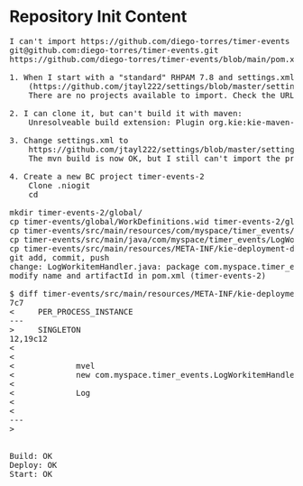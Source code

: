 Repository Init Content
=======================

<pre>
I can't import https://github.com/diego-torres/timer-events
git@github.com:diego-torres/timer-events.git
https://github.com/diego-torres/timer-events/blob/main/pom.xml

1. When I start with a "standard" RHPAM 7.8 and settings.xml
    (https://github.com/jtayl222/settings/blob/master/settings/redhat-ga-repository/settings.xml)
    There are no projects available to import. Check the URL, the credentials, and if there's a master branch in the repository.

2. I can clone it, but can't build it with maven:
    Unresolveable build extension: Plugin org.kie:kie-maven-plugin:7.42.0-SNAPSHOT or one of its dependencies could not be resolved: Could not find artifact org.kie:kie-maven-plugin:jar:7.42.0-SNAPSHOT

3. Change settings.xml to
    https://github.com/jtayl222/settings/blob/master/settings/jboss-public-repository-group/settings.xml
    The mvn build is now OK, but I still can't import the project

4. Create a new BC project timer-events-2
    Clone .niogit
    cd

mkdir timer-events-2/global/
cp timer-events/global/WorkDefinitions.wid timer-events-2/global/
cp timer-events/src/main/resources/com/myspace/timer_events/*bpmn timer-events-2/src/main/resources/com/myspace/timer_events_2/
cp timer-events/src/main/java/com/myspace/timer_events/LogWorkitemHandler.java timer-events-2/src/main/java/com/myspace/timer_events_2/
cp timer-events/src/main/resources/META-INF/kie-deployment-descriptor.xml timer-events-2/src/main/resources/META-INF/
git add, commit, push
change: LogWorkitemHandler.java: package com.myspace.timer_events_2;
modify name and artifactId in pom.xml (timer-events-2)

$ diff timer-events/src/main/resources/META-INF/kie-deployment-descriptor.xml timer-events-2/src/main/resources/META-INF/kie-deployment-descriptor.xml
7c7
<     <runtime-strategy>PER_PROCESS_INSTANCE</runtime-strategy>
---
>     <runtime-strategy>SINGLETON</runtime-strategy>
12,19c12
<     <work-item-handlers>
<         <work-item-handler>
<             <resolver>mvel</resolver>
<             <identifier>new com.myspace.timer_events.LogWorkitemHandler()</identifier>
<             <parameters/>
<             <name>Log</name>
<         </work-item-handler>
<     </work-item-handlers>
---
>     <work-item-handlers/>


Build: OK
Deploy: OK
Start: OK
</pre>
